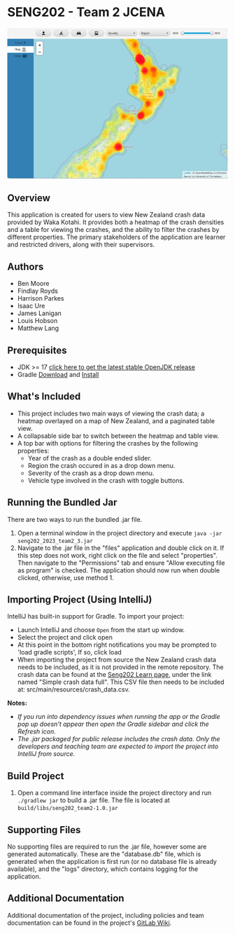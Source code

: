 # SENG202 - Team 2 JCENA
<img src="src/main/resources/images/heatmap_preview.png" alt="Preview of the heatmap view with the full dataset" width="600"/>

## Overview
This application is created for users to view New Zealand crash data provided by Waka Kotahi. It provides both a heatmap of the crash densities and a table for viewing the crashes, and the ability to filter the crashes by different properties. The primary stakeholders of the application are learner and restricted drivers, along with their supervisors.

## Authors
- Ben Moore
- Findlay Royds
- Harrison Parkes
- Isaac Ure
- James Lanigan
- Louis Hobson
- Matthew Lang

## Prerequisites
- JDK >= 17 [click here to get the latest stable OpenJDK release](https://jdk.java.net/)
- Gradle [Download](https://gradle.org/releases/) and [Install](https://gradle.org/install/)

## What's Included
- This project includes two main ways of viewing the crash data; a heatmap overlayed on a map of New Zealand, and a paginated table view.
- A collapsable side bar to switch between the heatmap and table view.
- A top bar with options for filtering the crashes by the following properties:
    - Year of the crash as a double ended slider.
    - Region the crash occured in as a drop down menu.
    - Severity of the crash as a drop down menu.
    - Vehicle type involved in the crash with toggle buttons.

## Running the Bundled Jar
There are two ways to run the bundled .jar file.
1. Open a terminal window in the project directory and execute `java -jar seng202_2023_team2_3.jar`
2. Navigate to the .jar file in the "files" application and double click on it. If this step does not work, right click on the file and select "properties". Then navigate to the "Permissions" tab and ensure "Allow executing file as program" is checked. The application should now run when double clicked, otherwise, use method 1.

## Importing Project (Using IntelliJ)
IntelliJ has built-in support for Gradle. To import your project:

- Launch IntelliJ and choose `Open` from the start up window.
- Select the project and click open
- At this point in the bottom right notifications you may be prompted to 'load gradle scripts', If so, click load
- When importing the project from source the New Zealand crash data needs to be included, as it is not provided in the remote repository. The crash data can be found at the [Seng202 Learn page](https://learn.canterbury.ac.nz/course/view.php?id=18812&section=4), under the link named "Simple crash data full". This CSV file then needs to be included at: src/main/resources/crash_data.csv.

**Notes:**
- *If you run into dependency issues when running the app or the Gradle pop up doesn't appear then open the Gradle sidebar and click the Refresh icon.*
- *The .jar packaged for public release includes the crash data. Only the developers and teaching team are expected to import the project into IntelliJ from source.*

## Build Project
1. Open a command line interface inside the project directory and run `./gradlew jar` to build a .jar file. The file is located at `build/libs/seng202_team2-1.0.jar`

## Supporting Files
No supporting files are required to run the .jar file, however some are generated automatically. These are the "database.db" file, which is generated when the application is first run (or no database file is already available), and the "logs" directory, which contains logging for the application.

## Additional Documentation
Additional documentation of the project, including policies and team documentation can be found in the project's [GitLab Wiki](https://eng-git.canterbury.ac.nz/seng202-2023/team-2/-/wikis/home).
